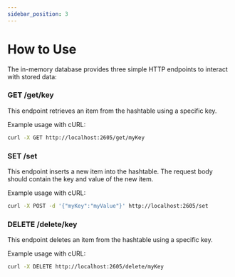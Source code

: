 ```yaml
---
sidebar_position: 3
---
```


# How to Use

The in-memory database provides three simple HTTP endpoints to interact with stored data:

### GET /get/key

This endpoint retrieves an item from the hashtable using a specific key.

Example usage with cURL:

```bash
curl -X GET http://localhost:2605/get/myKey
```

### SET /set

This endpoint inserts a new item into the hashtable. The request body should contain the key and value of the new item.

Example usage with cURL:

```bash
curl -X POST -d '{"myKey":"myValue"}' http://localhost:2605/set
```

### DELETE /delete/key

This endpoint deletes an item from the hashtable using a specific key.

Example usage with cURL:

```bash
curl -X DELETE http://localhost:2605/delete/myKey
```